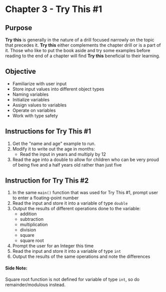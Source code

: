 # Chapter 3 - Try This #1

## Purpose
**Try this** is generally in the nature of a drill focused narrowly on the topic that precedes it. **Try this** either complements the  chapter drill or is a part of it. Those who like to put the book aside and try some examples before reading to the end of a chapter will find **Try this** beneficial to their learning.

## Objective
* Familiarize with user input
* Store input values into different object types
* Naming variables
* Initialize variables
* Assign values to variables
* Operate on variables
* Work with type safety


## Instructions for Try This #1
1. Get the "name and age" example to run.
2. Modify it to write out the age in months:
    * Read the input in years and multiply by 12
3. Read the age into a double to allow for children who can be very proud of being five and a half years old rather than just five

## Instruction for Try This #2
1. In the same `main()` function that was used for Try This #1, prompt user to enter a floating-point number
2. Read the input and store it into a variable of type `double`
3. Output the results of different operations done to the variable:
   * addition
   * subtraction
   * multiplication
   * division
   * square
   * square root
4. Prompt the user for an Integer this time
5. Read the input and store it into a variable of type `int`
6. Output the results of the same operations and note the differences  

#### Side Note: 
Square root function is not defined for variable of type `int`, so do remainder/modulous instead.



